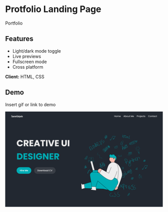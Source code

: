 
# Protfolio Landing Page

Portfolio


## Features

- Light/dark mode toggle
- Live previews
- Fullscreen mode
- Cross platform



**Client:** HTML, CSS



## Demo

Insert gif or link to demo

![](demo.png)
